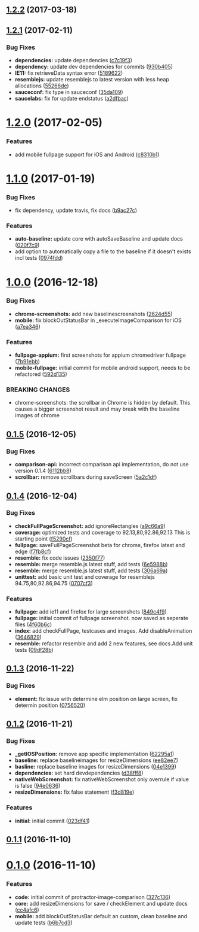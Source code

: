 <a name="1.2.2"></a>
## [1.2.2](https://github.com/wswebcreation/protractor-image-comparison/compare/v1.2.1...v1.2.2) (2017-03-18)



<a name="1.2.1"></a>
## [1.2.1](https://github.com/wswebcreation/protractor-image-comparison/compare/v1.2.0...v1.2.1) (2017-02-11)


### Bug Fixes

* **dependencies:** update dependencies ([c7c19f3](https://github.com/wswebcreation/protractor-image-comparison/commit/c7c19f3))
* **dependency:** update dev dependencies for commits ([930b405](https://github.com/wswebcreation/protractor-image-comparison/commit/930b405))
* **IE11:** fix retrieveData syntax error ([5189622](https://github.com/wswebcreation/protractor-image-comparison/commit/5189622))
* **resemblejs:** update resemblejs to latest version with less heap allocations ([55266de](https://github.com/wswebcreation/protractor-image-comparison/commit/55266de))
* **sauceconf:** fix type in sauceconf ([35da109](https://github.com/wswebcreation/protractor-image-comparison/commit/35da109))
* **saucelabs:** fix for update endstatus ([a2dfbac](https://github.com/wswebcreation/protractor-image-comparison/commit/a2dfbac))



<a name="1.2.0"></a>
# [1.2.0](https://github.com/wswebcreation/protractor-image-comparison/compare/v1.1.0...v1.2.0) (2017-02-05)


### Features

* add mobile fullpage support for iOS and Android ([c8310b1](https://github.com/wswebcreation/protractor-image-comparison/commit/c8310b1))



<a name="1.1.0"></a>
# [1.1.0](https://github.com/wswebcreation/protractor-image-comparison/compare/v1.0.0...v1.1.0) (2017-01-19)


### Bug Fixes

* fix dependency, update travis, fix docs ([b9ac27c](https://github.com/wswebcreation/protractor-image-comparison/commit/b9ac27c))


### Features

* **auto-baseline:** update core with autoSaveBaseline and update docs ([020f7c9](https://github.com/wswebcreation/protractor-image-comparison/commit/020f7c9))
* add option to automatically copy a file to the baseline if it doesn't exists incl tests ([0974fdd](https://github.com/wswebcreation/protractor-image-comparison/commit/0974fdd))



<a name="1.0.0"></a>
# [1.0.0](https://github.com/wswebcreation/protractor-image-comparison/compare/v0.1.5...v1.0.0) (2016-12-18)


### Bug Fixes

* **chrome-screenshots:** add new baselinescreenshots ([2624d55](https://github.com/wswebcreation/protractor-image-comparison/commit/2624d55))
* **mobile:** fix blockOutStatusBar in _executeImageComparison for iOS ([a7ea346](https://github.com/wswebcreation/protractor-image-comparison/commit/a7ea346))


### Features

* **fullpage-appium:** first screenshots for appium chromedriver fullpage ([7b91ebb](https://github.com/wswebcreation/protractor-image-comparison/commit/7b91ebb))
* **mobile-fullpage:** initial commit for mobile android support, needs to be refactored ([592d135](https://github.com/wswebcreation/protractor-image-comparison/commit/592d135))


### BREAKING CHANGES

* chrome-screenshots: the scrollbar in Chrome is hidden by default. This causes a bigger screenshot result and may break with the baseline images of chrome



<a name="0.1.5"></a>
## [0.1.5](https://github.com/wswebcreation/protractor-image-comparison/compare/v0.1.4...v0.1.5) (2016-12-05)


### Bug Fixes

* **comparison-api:** incorrect comparison api implementation, do not use version 0.1.4 ([6112bb8](https://github.com/wswebcreation/protractor-image-comparison/commit/6112bb8))
* **scrollbar:** remove scrollbars during saveScreen ([5a2c1df](https://github.com/wswebcreation/protractor-image-comparison/commit/5a2c1df))



<a name="0.1.4"></a>
## [0.1.4](https://github.com/wswebcreation/protractor-image-comparison/compare/v0.1.3...v0.1.4) (2016-12-04)


### Bug Fixes

* **checkFullPageScreenshot:** add ignoreRectangles ([a9c66a9](https://github.com/wswebcreation/protractor-image-comparison/commit/a9c66a9))
* **coverage:** optimized tests and coverage to 92.13,80,92.86,92.13 This is starting point ([f5290cf](https://github.com/wswebcreation/protractor-image-comparison/commit/f5290cf))
* **fullpage:** saveFullPageScreenshot beta for chrome, firefox latest and edge ([f7fb8cf](https://github.com/wswebcreation/protractor-image-comparison/commit/f7fb8cf))
* **resemble:** fix code issues ([2350f77](https://github.com/wswebcreation/protractor-image-comparison/commit/2350f77))
* **resemble:** merge resemble.js latest stuff, add tests ([6e5988b](https://github.com/wswebcreation/protractor-image-comparison/commit/6e5988b))
* **resemble:** merge resemble.js latest stuff, add tests ([306a69a](https://github.com/wswebcreation/protractor-image-comparison/commit/306a69a))
* **unittest:** add basic unit test and coverage for resemblejs 94.75,80,92.86,94.75 ([0707cf3](https://github.com/wswebcreation/protractor-image-comparison/commit/0707cf3))


### Features

* **fullpage:** add ie11 and firefox for large screenshots ([849c4f9](https://github.com/wswebcreation/protractor-image-comparison/commit/849c4f9))
* **fullpage:** initial commit of fullpage screenshot. now saved as seperate files ([4f60b6c](https://github.com/wswebcreation/protractor-image-comparison/commit/4f60b6c))
* **index:** add checkFullPage, testcases and images. Add disableAnimation ([3646829](https://github.com/wswebcreation/protractor-image-comparison/commit/3646829))
* **resemble:** refactor resemble and add 2 new features, see docs.Add unit tests ([09df28b](https://github.com/wswebcreation/protractor-image-comparison/commit/09df28b))



<a name="0.1.3"></a>
## [0.1.3](https://github.com/wswebcreation/protractor-image-comparison/compare/v0.1.2...v0.1.3) (2016-11-22)


### Bug Fixes

* **element:** fix issue with determine elm position on large screen, fix determin position ([0756520](https://github.com/wswebcreation/protractor-image-comparison/commit/0756520))



<a name="0.1.2"></a>
## [0.1.2](https://github.com/wswebcreation/protractor-image-comparison/compare/v0.1.1...v0.1.2) (2016-11-21)


### Bug Fixes

* **_getIOSPosition:** remove app specific implementation ([62295a1](https://github.com/wswebcreation/protractor-image-comparison/commit/62295a1))
* **baseline:** replace baselineimages for resizeDimensions ([ee82ee7](https://github.com/wswebcreation/protractor-image-comparison/commit/ee82ee7))
* **basline:** replace baseline images for resizeDimensions ([04e1399](https://github.com/wswebcreation/protractor-image-comparison/commit/04e1399))
* **dependencies:** set hard devdependencies ([d38fff8](https://github.com/wswebcreation/protractor-image-comparison/commit/d38fff8))
* **nativeWebScreenshot:** fix nativeWebScreenshot only overrule if value is false ([94e0636](https://github.com/wswebcreation/protractor-image-comparison/commit/94e0636))
* **resizeDimensions:** fix false statement ([f3d819e](https://github.com/wswebcreation/protractor-image-comparison/commit/f3d819e))


### Features

* **initial:** initial commit ([023df41](https://github.com/wswebcreation/protractor-image-comparison/commit/023df41))



<a name="0.1.1"></a>
## [0.1.1](https://github.com/wswebcreation/protractor-image-comparison/compare/v0.1.0...v0.1.1) (2016-11-10)



<a name="0.1.0"></a>
# [0.1.0](https://github.com/wswebcreation/protractor-image-comparison/compare/327c136...v0.1.0) (2016-11-10)


### Features

* **code:** initial commit of protractor-image-comparison ([327c136](https://github.com/wswebcreation/protractor-image-comparison/commit/327c136))
* **core:** add resizeDimensions for save / checkElement and update docs ([cc4afc6](https://github.com/wswebcreation/protractor-image-comparison/commit/cc4afc6))
* **mobile:** add blockOutStatusBar default an custom, clean baseline and update tests ([b6b7cd3](https://github.com/wswebcreation/protractor-image-comparison/commit/b6b7cd3))



